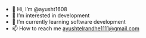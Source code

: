- 👋 Hi, I’m @ayusht1608
- 👀 I’m interested in development
- 🌱 I’m currently learning software development
- 📫 How to reach me ayushtelrandhe1111@gmail.com
  

<!---
ayusht1608/ayusht1608 is a ✨ special ✨ repository because its `README.md` (this file) appears on your GitHub profile.
You can click the Preview link to take a look at your changes.
--->
